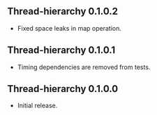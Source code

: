 ## Thread-hierarchy 0.1.0.2
* Fixed space leaks in map operation.

## Thread-hierarchy 0.1.0.1
* Timing dependencies are removed from tests.

## Thread-hierarchy 0.1.0.0

* Initial release.
